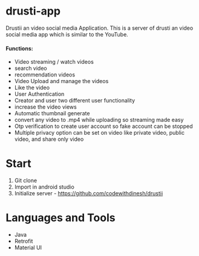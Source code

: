 # drusti-app
Drustii an video social media Application.
This is a server of drusti an video social media app which is similar to the YouTube.

#### Functions:
- Video streaming / watch videos
- search video
- recommendation videos
- Video Upload and manage the videos
- Like the video
- User Authentication 
- Creator and user two different user functionality
- increase the video views
- Automatic thumbnail generate
- convert any video to .mp4 while uploading so streaming made easy
- Otp verification to create user account so fake account can be stopped
- Multiple privacy option can be set on video like private video, public video, and share only video



# Start
1) Git clone
2) Import in android studio
3) Initialize server - https://github.com/codewithdinesh/drustii


# Languages and Tools
- Java
- Retrofit
- Material UI

